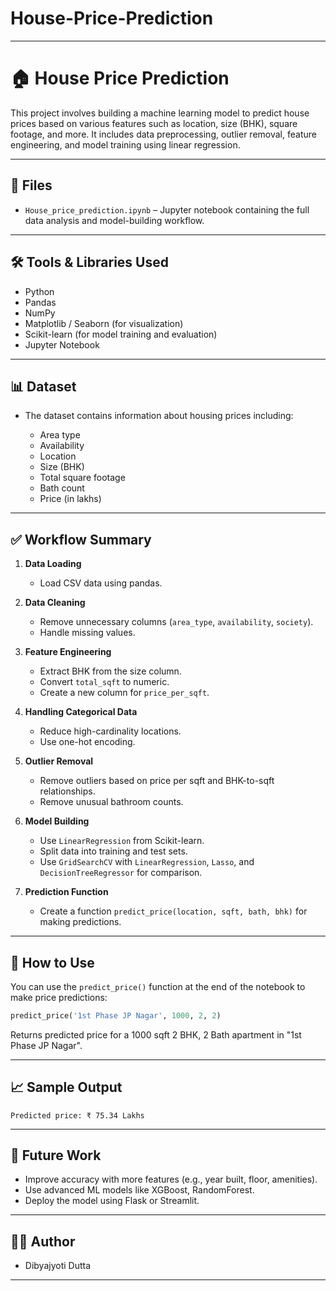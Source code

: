 # House-Price-Prediction
---

# 🏠 House Price Prediction

This project involves building a machine learning model to predict house prices based on various features such as location, size (BHK), square footage, and more. It includes data preprocessing, outlier removal, feature engineering, and model training using linear regression.

---

## 📁 Files

* `House_price_prediction.ipynb` – Jupyter notebook containing the full data analysis and model-building workflow.

---

## 🛠️ Tools & Libraries Used

* Python
* Pandas
* NumPy
* Matplotlib / Seaborn (for visualization)
* Scikit-learn (for model training and evaluation)
* Jupyter Notebook

---

## 📊 Dataset

* The dataset contains information about housing prices including:

  * Area type
  * Availability
  * Location
  * Size (BHK)
  * Total square footage
  * Bath count
  * Price (in lakhs)

---

## ✅ Workflow Summary

1. **Data Loading**

   * Load CSV data using pandas.

2. **Data Cleaning**

   * Remove unnecessary columns (`area_type`, `availability`, `society`).
   * Handle missing values.

3. **Feature Engineering**

   * Extract BHK from the size column.
   * Convert `total_sqft` to numeric.
   * Create a new column for `price_per_sqft`.

4. **Handling Categorical Data**

   * Reduce high-cardinality locations.
   * Use one-hot encoding.

5. **Outlier Removal**

   * Remove outliers based on price per sqft and BHK-to-sqft relationships.
   * Remove unusual bathroom counts.

6. **Model Building**

   * Use `LinearRegression` from Scikit-learn.
   * Split data into training and test sets.
   * Use `GridSearchCV` with `LinearRegression`, `Lasso`, and `DecisionTreeRegressor` for comparison.

7. **Prediction Function**

   * Create a function `predict_price(location, sqft, bath, bhk)` for making predictions.

---

## 🧠 How to Use

You can use the `predict_price()` function at the end of the notebook to make price predictions:

```python
predict_price('1st Phase JP Nagar', 1000, 2, 2)
```

Returns predicted price for a 1000 sqft 2 BHK, 2 Bath apartment in "1st Phase JP Nagar".

---

## 📈 Sample Output

```
Predicted price: ₹ 75.34 Lakhs
```

---

## 🚀 Future Work

* Improve accuracy with more features (e.g., year built, floor, amenities).
* Use advanced ML models like XGBoost, RandomForest.
* Deploy the model using Flask or Streamlit.

---

## 🧑‍💻 Author

* Dibyajyoti Dutta

---
